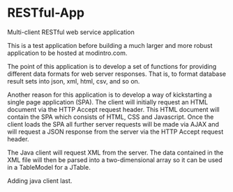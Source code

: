 # RESTful-App
Multi-client RESTful web service application

This is a test application before building a much larger
and more robust application to be hosted at modintro.com.

The point of this application is to develop a set of functions
for providing different data formats for web server responses.
That is, to format database result sets into json, xml, html,
csv, and so on.

Another reason for this application is to develop a way of kickstarting
a single page application (SPA). The client will initially request an HTML
document via the HTTP Accept request header. This HTML document will contain
the SPA which consists of HTML, CSS and Javascript. Once the client loads the
SPA all further server requests will be made via AJAX and will request a JSON
response from the server via the HTTP Accept request header.

The Java client will request XML from the server. The data contained in the
XML file will then be parsed into a two-dimensional array so it can be used
in a TableModel for a JTable.

Adding java client last.

